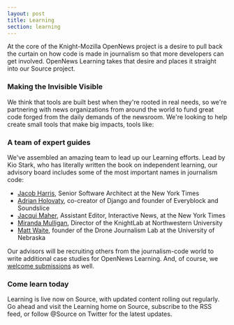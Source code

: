 ```yaml
---
layout: post
title: Learning
section: learning
---
```

<p class="bodybig">
At the core of the Knight-Mozilla OpenNews project is a desire to pull back the curtain on how code is made in journalism so that more developers can get involved. OpenNews Learning takes that desire and places it straight into our Source project.
</p>
<h3>Making the Invisible Visible</h3>
<p>We think that tools are built best when they're rooted in real needs, so we're partnering with news organizations from around the world to fund great code forged from the daily demands of the newsroom. We're looking to help create small tools that make big impacts, tools like:


<h3>A team of expert guides</h3>
<p>We've assembled an amazing team to lead up our Learning efforts. Lead by Kio Stark, who has literally written the book on independent learning, our advisory board includes some of the most important names in journalism code:
<ul>
<li><a href="https://twitter.com/harrisj">Jacob Harris</a>, Senior Software Architect at the New York Times
<li><a href="https://twitter.com/adrianholovaty">Adrian Holovaty</a>, co-creator of Django and founder of Everyblock and Soundslice
<li><a href="https://twitter.com/jacqui">Jacqui Maher</a>, Assistant Editor, Interactive News, at the New York Times
<li><a href="https://twitter.com/jmm">Miranda Mulligan</a>, Director of the KnightLab at Northwestern University
<li><a href="https://twitter.com/mattwaite">Matt Waite</a>, founder of the Drone Journalism Lab at the University of Nebraska
</ul>
<p>Our advisors will be recruiting others from the journalism-code world to write additional case studies for OpenNews Learning. And, of course, we <a href="http://source.mozillaopennews.org/en-US/contribute/">welcome submissions</a> as well.

<h3>Come learn today</h3>
<p>Learning is live now on Source, with updated content rolling out regularly. Go ahead and visit the Learning home on Source, subscribe to the RSS feed, or follow @Source on Twitter for the latest updates.